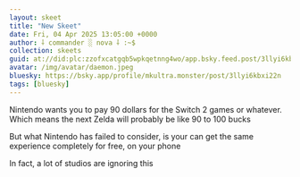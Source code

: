 ```yaml
---
layout: skeet
title: "New Skeet"
date: Fri, 04 Apr 2025 13:05:00 +0000
author: ⸸ commander ░ nova ⸸ :~$
collection: skeets
guid: at://did:plc:zzofxcatgqb5wpkqetnng4wo/app.bsky.feed.post/3llyi6kbxi22n
avatar: /img/avatar/daemon.jpeg
bluesky: https://bsky.app/profile/mkultra.monster/post/3llyi6kbxi22n
tags: [bluesky]
---
```


Nintendo wants you to pay 90 dollars for the Switch 2 games or whatever. Which means the next Zelda will probably be like 90 to 100 bucks

But what Nintendo has failed to consider, is your can get the same experience completely for free, on your phone

In fact, a lot of studios are ignoring this
